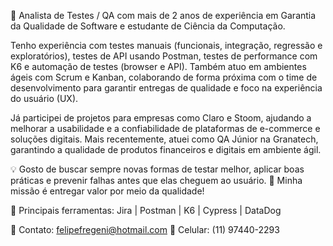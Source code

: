 🎯 Analista de Testes / QA com mais de 2 anos de experiência em Garantia da Qualidade de Software e estudante de Ciência da Computação.

Tenho experiência com testes manuais (funcionais, integração, regressão e exploratórios), testes de API usando Postman, testes de performance com K6 e automação de testes (browser e API).
Também atuo em ambientes ágeis com Scrum e Kanban, colaborando de forma próxima com o time de desenvolvimento para garantir entregas de qualidade e foco na experiência do usuário (UX).

Já participei de projetos para empresas como Claro e Stoom, ajudando a melhorar a usabilidade e a confiabilidade de plataformas de e-commerce e soluções digitais.
Mais recentemente, atuei como QA Júnior na Granatech, garantindo a qualidade de produtos financeiros e digitais em ambiente ágil.

💡 Gosto de buscar sempre novas formas de testar melhor, aplicar boas práticas e prevenir falhas antes que elas cheguem ao usuário.
🚀 Minha missão é entregar valor por meio da qualidade!

🧰 Principais ferramentas: Jira | Postman | K6 | Cypress | DataDog

📩 Contato: felipefregeni@hotmail.com
📱 Celular: (11) 97440-2293




